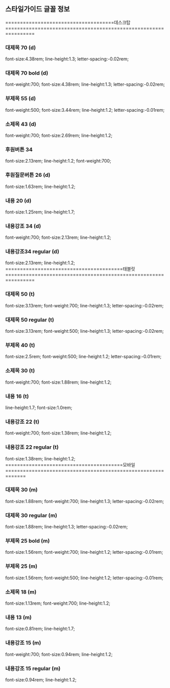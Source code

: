 ## 스타일가이드 글꼴 정보
=====================================데스크탑================================================================
### 대제목 70 (d)
font-size:4.38rem; line-height:1.3; letter-spacing:-0.02rem;
### 대제목 70 bold (d)
font-weight:700; font-size:4.38rem; line-height:1.3; letter-spacing:-0.02rem;
### 부제목 55 (d)
font-weight:500; font-size:3.44rem;  line-height:1.2; letter-spacing:-0.01rem;
### 소제목 43 (d)
font-weight:700; font-size:2.69rem; line-height:1.2;
### 후원버튼 34
font-size:2.13rem; line-height:1.2; font-weight:700;
### 후원질문버튼 26 (d)
font-size:1.63rem; line-height:1.2;
### 내용 20 (d)
font-size:1.25rem; line-height:1.7;
### 내용강조 34 (d)
font-weight:700; font-size:2.13rem;  line-height:1.2;
### 내용강조34 regular (d)
font-size:2.13rem;  line-height:1.2;
========================================태블릿================================================================
### 대제목 50 (t)
font-size:3.13rem; font-weight:700; line-height:1.3; letter-spacing:-0.02rem;
### 대제목 50 regular (t)
font-size:3.13rem; font-weight:500; line-height:1.3; letter-spacing:-0.02rem;
### 부제목 40 (t)
font-size:2.5rem; font-weight:500; line-height:1.2; letter-spacing:-0.01rem;
### 소제목 30 (t)
font-weight:700; font-size:1.88rem; line-height:1.2;
### 내용 16 (t)
line-height:1.7; font-size:1.0rem;
### 내용강조 22 (t)
font-weight:700; font-size:1.38rem;  line-height:1.2;
### 내용강조 22 regular (t)
font-size:1.38rem;  line-height:1.2;
========================================모바일=============================================================
### 대제목 30 (m)
font-size:1.88rem; font-weight:700; line-height:1.3; letter-spacing:-0.02rem;
### 대제목 30 regular (m)
font-size:1.88rem; line-height:1.3; letter-spacing:-0.02rem;
### 부제목 25 bold (m)
font-size:1.56rem; font-weight:700; line-height:1.2; letter-spacing:-0.01rem;
### 부제목 25 (m)
font-size:1.56rem; font-weight:500; line-height:1.2; letter-spacing:-0.01rem;
### 소제목 18 (m)
font-size:1.13rem; font-weight:700; line-height:1.2;
### 내용 13 (m)
font-size:0.81rem; line-height:1.7;
### 내용강조 15 (m)
font-weight:700; font-size:0.94rem;  line-height:1.2;
### 내용강조 15 regular (m)
font-size:0.94rem;  line-height:1.2;
